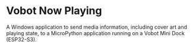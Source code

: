 # Vobot Now Playing

A Windows application to send media information, including cover art and playing state, to a MicroPython application running on a Vobot Mini Dock (ESP32-S3).